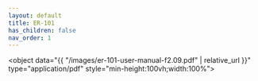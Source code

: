 ```yaml
---
layout: default
title: ER-101
has_children: false
nav_order: 1
---
```


<object data="{{ "/images/er-101-user-manual-f2.09.pdf" | relative_url }}" type="application/pdf" style="min-height:100vh;width:100%"></object>